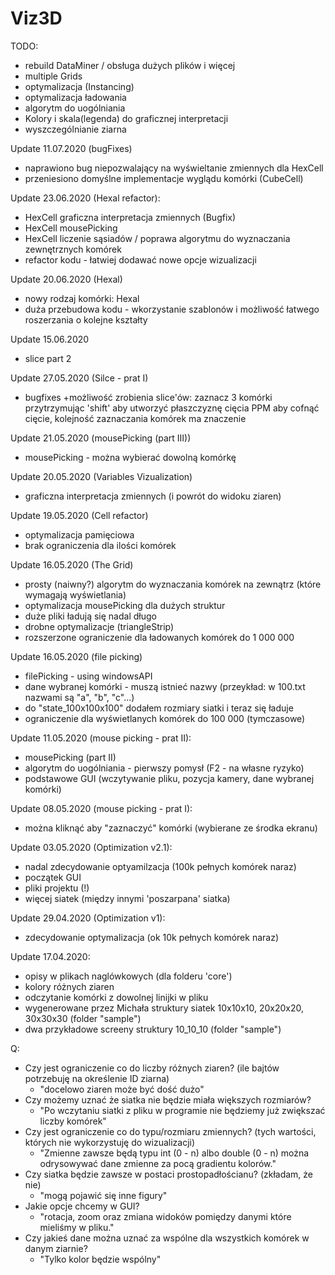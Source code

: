 # Viz3D
TODO:
 - rebuild DataMiner / obsługa dużych plików i więcej
 - multiple Grids
 - optymalizacja (Instancing)
 - optymalizacja ładowania
 - algorytm do uogólniania
 - Kolory i skala(legenda) do graficznej interpretacji
 - wyszczególnianie ziarna

 Update 11.07.2020 (bugFixes)
 + naprawiono bug niepozwalający na wyświeltanie zmiennych dla HexCell
 + przeniesiono domyślne implementacje wyglądu komórki (CubeCell)

 Update 23.06.2020 (Hexal refactor):
 + HexCell graficzna interpretacja zmiennych (Bugfix)
 + HexCell mousePicking
 + HexCell liczenie sąsiadów / poprawa algorytmu do wyznaczania zewnętrznych komórek
 + refactor kodu - łatwiej dodawać nowe opcje wizualizacji

 Update 20.06.2020 (Hexal)
 + nowy rodzaj komórki: Hexal
 + duża przebudowa kodu - wkorzystanie szablonów i możliwość łatwego roszerzania o kolejne kształty

 Update 15.06.2020
 + slice part 2

 Update 27.05.2020 (Silce - prat I)
 + bugfixes
 +możliwość zrobienia slice'ów:
 zaznacz 3 komórki przytrzymując 'shift' aby utworzyć płaszczyznę cięcia
 PPM aby cofnąć cięcie, kolejność zaznaczania komórek ma znaczenie

 Update 21.05.2020 (mousePicking (part III))
 + mousePicking - można wybierać dowolną komórkę

 Update 20.05.2020 (Variables Vizualization)
 + graficzna interpretacja zmiennych (i powrót do widoku ziaren)

 Update 19.05.2020 (Cell refactor)
 + optymalizacja pamięciowa
 + brak ograniczenia dla ilości komórek 

Update 16.05.2020 (The Grid)
 + prosty (naiwny?) algorytm do wyznaczania komórek na zewnątrz (które wymagają wyświetlania)
 + optymalizacja mousePicking dla dużych struktur
 + duże pliki ładują się nadal długo
 + drobne optymalizacje (triangleStrip)
 + rozszerzone ograniczenie dla ładowanych komórek do 1 000 000

Update 16.05.2020 (file picking)
 + filePicking - using windowsAPI
 + dane wybranej komórki - muszą istnieć nazwy (przeykład: w 100.txt nazwami są "a", "b", "c"...)
 + do "state_100x100x100" dodałem rozmiary siatki i teraz się ładuje
 + ograniczenie dla wyświetlanych komórek do 100 000 (tymczasowe)

Update 11.05.2020 (mouse picking - prat II):
 + mousePicking (part II)
 + algorytm do uogólniania - pierwszy pomysł (F2 - na własne ryzyko)
 + podstawowe GUI (wczytywanie pliku, pozycja kamery, dane wybranej komórki)

Update 08.05.2020 (mouse picking - prat I):
 + można kliknąć aby "zaznaczyć" komórki (wybierane ze środka ekranu)

Update 03.05.2020 (Optimization v2.1):
 + nadal zdecydowanie optyamilzacja (100k pełnych komórek naraz)
 + początek GUI
 + pliki projektu (!)
 + więcej siatek (między innymi 'poszarpana' siatka)

Update 29.04.2020 (Optimization v1):
 + zdecydowanie optymalizacja (ok 10k pełnych komórek naraz)

Update 17.04.2020:
 + opisy w plikach naglówkowych (dla folderu 'core')
 + kolory różnych ziaren
 + odczytanie komórki z dowolnej linijki w pliku
 + wygenerowane przez Michała struktury siatek 10x10x10, 20x20x20, 30x30x30 (folder "sample")
 + dwa przykładowe screeny struktury 10_10_10 (folder "sample")

Q:
 + Czy jest ograniczenie co do liczby różnych ziaren? (ile bajtów potrzebuję na określenie ID ziarna)
    - "docelowo ziaren może być dość dużo"
 + Czy możemy uznać że siatka nie będzie miała większych rozmiarów?
    - "Po wczytaniu siatki z pliku w programie nie będziemy już zwiększać liczby komórek"
 + Czy jest ograniczenie co do typu/rozmiaru zmiennych? (tych wartości, których nie wykorzystuję do wizualizacji)
    - "Zmienne zawsze będą typu int (0 - n) albo double (0 - n) można odrysowywać dane zmienne za pocą gradientu kolorów."
 + Czy siatka będzie zawsze w postaci prostopadłościanu? (zkładam, że nie)
    - "mogą pojawić się inne figury"
 + Jakie opcje chcemy w GUI?
    - "rotacja, zoom oraz zmiana widoków pomiędzy danymi które mieliśmy w pliku."
 + Czy jakieś dane można uznać za wspólne dla wszystkich komórek w danym ziarnie?
    - "Tylko kolor będzie wspólny"